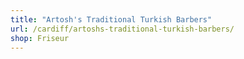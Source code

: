 ```yaml
---
title: "Artosh's Traditional Turkish Barbers"
url: /cardiff/artoshs-traditional-turkish-barbers/
shop: Friseur
---
```

